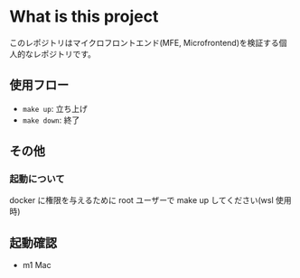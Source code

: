 # What is this project

このレポジトリはマイクロフロントエンド(MFE, Microfrontend)を検証する個人的なレポジトリです。

## 使用フロー

- `make up`: 立ち上げ
- `make down`: 終了

## その他

### 起動について

docker に権限を与えるために root ユーザーで make up してください(wsl 使用時)

## 起動確認

- m1 Mac
